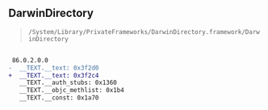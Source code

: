 ## DarwinDirectory

> `/System/Library/PrivateFrameworks/DarwinDirectory.framework/DarwinDirectory`

```diff

 86.0.2.0.0
-  __TEXT.__text: 0x3f2d0
+  __TEXT.__text: 0x3f2c4
   __TEXT.__auth_stubs: 0x1360
   __TEXT.__objc_methlist: 0x1b4
   __TEXT.__const: 0x1a70

```
